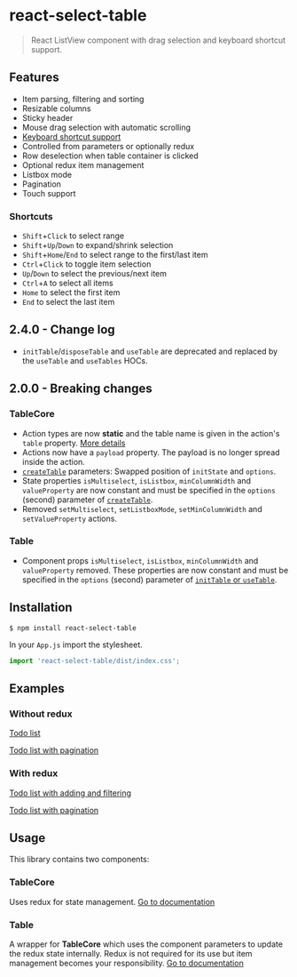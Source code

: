 # react-select-table

> React ListView component with drag selection and keyboard shortcut support.

## Features

* Item parsing, filtering and sorting
* Resizable columns
* Sticky header
* Mouse drag selection with automatic scrolling
* [Keyboard shortcut support](#shortcuts)
* Controlled from parameters or optionally redux
* Row deselection when table container is clicked
* Optional redux item management
* Listbox mode
* Pagination
* Touch support

### Shortcuts

* `Shift`+`Click` to select range
* `Shift`+`Up`/`Down` to expand/shrink selection
* `Shift`+`Home`/`End` to select range to the first/last item
* `Ctrl`+`Click` to toggle item selection
* `Up`/`Down` to select the previous/next item
* `Ctrl`+`A` to select all items
* `Home` to select the first item
* `End` to select the last item



## 2.4.0 - Change log

* `initTable`/`disposeTable` and `useTable` are deprecated and replaced by the `useTable` and `useTables` HOCs.



## 2.0.0 - Breaking changes

### TableCore

* Action types are now **static** and the table name is given in the action's `table` property. [More details](/docs/core.md#actions)
* Actions now have a `payload` property. The payload is no longer spread inside the action.
* [`createTable`](./docs/core.md#reducer) parameters: Swapped position of `initState` and `options`.
* State properties `isMultiselect`, `isListbox`, `minColumnWidth` and `valueProperty` are now constant and must be specified in the `options` (second) parameter of [`createTable`](./docs/core.md#reducer).
* Removed `setMultiselect`, `setListboxMode`, `setMinColumnWidth` and `setValueProperty` actions.

### Table

* Component props `isMultiselect`, `isListbox`, `minColumnWidth` and `valueProperty` removed. These properties are now constant and must be specified in the `options` (second) parameter of [`initTable` or `useTable`](./docs/table.md#setup).



## Installation

```shell
$ npm install react-select-table
```

In your `App.js` import the stylesheet.

````javascript
import 'react-select-table/dist/index.css';
````



## Examples

### Without redux

[Todo list](https://codesandbox.io/s/rst-simple-wk07o)

[Todo list with pagination](https://codesandbox.io/s/rst-simple-pagination-2trg2)

### With redux

[Todo list with adding and filtering](https://codesandbox.io/s/rst-redux-mrii6)

[Todo list with pagination](https://codesandbox.io/s/rst-redux-pagination-v5ehy)



## Usage

This library contains two components: 

### TableCore

Uses redux for state management. [Go to documentation](/docs/core.md)

### Table

A wrapper for **TableCore** which uses the component parameters to update the redux state internally. Redux is not required for its use but item management becomes your responsibility. [Go to documentation](/docs/table.md)